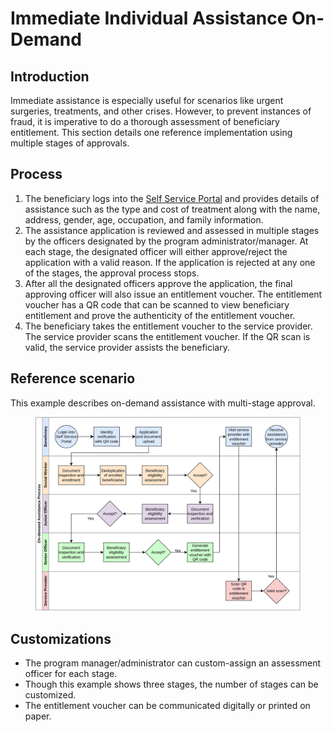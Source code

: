 # Immediate Individual Assistance On-Demand

## Introduction

Immediate assistance is especially useful for scenarios like urgent surgeries, treatments, and other crises. However, to prevent instances of fraud, it is imperative to do a thorough assessment of beneficiary entitlement. This section details one reference implementation using multiple stages of approvals.

## Process

1. The beneficiary logs into the [Self Service Portal](../secure-registry/registration-methods/self-service-portal.md) and provides details of assistance such as the type and cost of treatment along with the name, address, gender, age, occupation, and family information.
2. The assistance application is reviewed and assessed in multiple stages by the officers designated by the program administrator/manager. At each stage, the designated officer will either approve/reject the application with a valid reason. If the application is rejected at any one of the stages, the approval process stops.
3. After all the designated officers approve the application, the final approving officer will also issue an entitlement voucher. The entitlement voucher has a QR code that can be scanned to view beneficiary entitlement and prove the authenticity of the entitlement voucher.
4. The beneficiary takes the entitlement voucher to the service provider. The service provider scans the entitlement voucher. If the QR scan is valid, the service provider assists the beneficiary.

## Reference scenario

This example describes on-demand assistance with multi-stage approval.

<figure><img src="https://github.com/OpenG2P/openg2p-documentation/raw/8a03d5f1c4c2808fdb9c6725f32442f21b6de7cf/.gitbook/assets/on-demand-assistance.png" alt=""><figcaption></figcaption></figure>

## Customizations

* The program manager/administrator can custom-assign an assessment officer for each stage.
* Though this example shows three stages, the number of stages can be customized.
* The entitlement voucher can be communicated digitally or printed on paper.
